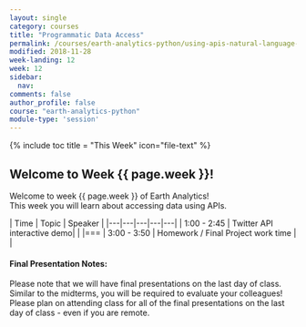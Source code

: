 ```yaml
---
layout: single
category: courses
title: "Programmatic Data Access"
permalink: /courses/earth-analytics-python/using-apis-natural-language-processing-twitter/
modified: 2018-11-28
week-landing: 12
week: 12
sidebar:
  nav:
comments: false
author_profile: false
course: "earth-analytics-python"
module-type: 'session'
---
```

{% include toc title = "This Week" icon="file-text" %}

<div class="notice--info" markdown="1">

## <i class="fa fa-ship" aria-hidden="true"></i> Welcome to Week {{ page.week }}!

Welcome to week {{ page.week }} of Earth Analytics!  
This week you will learn about accessing data using APIs. 

<!--
To follow along with the class, please be sure to download the data below.
Save the data in your `earth-analytics/data/week_12` directory.

[<i class="fa fa-download" aria-hidden="true"></i> Download Week 12 Data (~80 MB)](https://ndownloader.figshare.com/files/9751453?private_link=92e248fddafa3af15b98){:data-proofer-ignore='' .btn }
-->
</div>

|  Time | Topic   | Speaker   |
|---|---|---|---|---|
| 1:00 - 2:45  | Twitter API interactive demo|   |
|===
| 3:00 - 3:50  | Homework / Final Project work time   |   |

#### Final Presentation Notes:

Please note that we will have final presentations on the last day of class. Similar
to the midterms, you will be required to evaluate your colleagues! Please plan
on attending class for all of the final presentations on the last day of class - even if you are remote.
